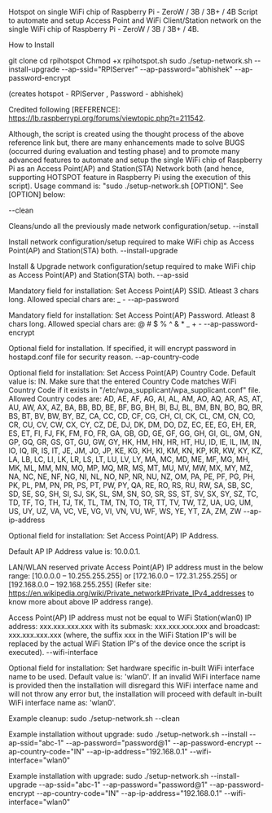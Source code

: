 Hotspot on single WiFi chip of Raspberry Pi - ZeroW / 3B / 3B+ / 4B
Script to automate and setup Access Point and WiFi Client/Station network on the single WiFi chip of Raspberry Pi - ZeroW / 3B / 3B+ / 4B.

How to Install

git clone 
cd rpihotspot
Chmod +x rpihotspot.sh
sudo ./setup-network.sh --install-upgrade --ap-ssid="RPIServer" --ap-password="abhishek" --ap-password-encrypt

(creates hotspot - RPIServer , Password - abhishek)


Credited following [REFERENCE]: https://lb.raspberrypi.org/forums/viewtopic.php?t=211542.

Although, the script is created using the thought process of the above reference link but, there are many enhancements made to solve BUGS (occurred during evaluation and testing phase) and to promote many advanced features to automate and setup the single WiFi chip of Raspberry Pi as an Access Point(AP) and Station(STA) Network both (and hence, supporting HOTSPOT feature in Raspberry Pi using the execution of this script).
Usage command is: "sudo ./setup-network.sh [OPTION]". See [OPTION] below:

--clean

Cleans/undo all the previously made network configuration/setup.
--install

Install network configuration/setup required to make WiFi chip as 
Access Point(AP) and Station(STA) both.
--install-upgrade

Install & Upgrade network configuration/setup required to make WiFi chip as 
Access Point(AP) and Station(STA) both.
--ap-ssid

Mandatory field for installation: Set Access Point(AP) SSID. Atleast 3 chars long. 
Allowed special chars are: _ - 
--ap-password

Mandatory field for installation: Set Access Point(AP) Password. Atleast 8 chars long. 
Allowed special chars are: @ # $ % ^ & * _ + -
--ap-password-encrypt

Optional field for installation. If specified, it will encrypt password in hostapd.conf file for security reason.
--ap-country-code

Optional field for installation: Set Access Point(AP) Country Code. Default value is: IN. 
Make sure that the entered Country Code matches WiFi Country Code if it exists in 
"/etc/wpa_supplicant/wpa_supplicant.conf" file.
Allowed Country codes are: 
AD, AE, AF, AG, AI, AL, AM, AO, AQ, AR, AS, AT, AU, AW, AX, AZ, BA, BB, BD, BE, BF, BG, BH, BI, BJ, BL, BM, BN, BO, BQ,
BR, BS, BT, BV, BW, BY, BZ, CA, CC, CD, CF, CG, CH, CI, CK, CL, CM, CN, CO, CR, CU, CV, CW, CX, CY, CZ, DE, DJ, DK, DM,
DO, DZ, EC, EE, EG, EH, ER, ES, ET, FI, FJ, FK, FM, FO, FR, GA, GB, GD, GE, GF, GG, GH, GI, GL, GM, GN, GP, GQ, GR, GS,
GT, GU, GW, GY, HK, HM, HN, HR, HT, HU, ID, IE, IL, IM, IN, IO, IQ, IR, IS, IT, JE, JM, JO, JP, KE, KG, KH, KI, KM, KN,
KP, KR, KW, KY, KZ, LA, LB, LC, LI, LK, LR, LS, LT, LU, LV, LY, MA, MC, MD, ME, MF, MG, MH, MK, ML, MM, MN, MO, MP, MQ,
MR, MS, MT, MU, MV, MW, MX, MY, MZ, NA, NC, NE, NF, NG, NI, NL, NO, NP, NR, NU, NZ, OM, PA, PE, PF, PG, PH, PK, PL, PM,
PN, PR, PS, PT, PW, PY, QA, RE, RO, RS, RU, RW, SA, SB, SC, SD, SE, SG, SH, SI, SJ, SK, SL, SM, SN, SO, SR, SS, ST, SV,
SX, SY, SZ, TC, TD, TF, TG, TH, TJ, TK, TL, TM, TN, TO, TR, TT, TV, TW, TZ, UA, UG, UM, US, UY, UZ, VA, VC, VE, VG, VI,
VN, VU, WF, WS, YE, YT, ZA, ZM, ZW
--ap-ip-address

Optional field for installation: Set Access Point(AP) IP Address. 

Default AP IP Address value is: 10.0.0.1. 

LAN/WLAN reserved private Access Point(AP) IP address must in the below range:
[10.0.0.0 – 10.255.255.255] or [172.16.0.0 – 172.31.255.255] or [192.168.0.0 – 192.168.255.255]
(Refer site: https://en.wikipedia.org/wiki/Private_network#Private_IPv4_addresses to know more 
about above IP address range).

Access Point(AP) IP address must not be equal to WiFi Station(wlan0) IP address: xxx.xxx.xxx.xxx 
with its submask: xxx.xxx.xxx.xxx and broadcast: xxx.xxx.xxx.xxx (where, the suffix xxx in the
WiFi Station IP's will be replaced by the actual WiFi Station IP's of the device once the script
is executed).
--wifi-interface

Optional field for installation: Set hardware specific in-built WiFi interface name to be used. 
Default value is: 'wlan0'.
If an invalid WiFi interface name is provided then the installation will disregard this 
WiFi interface name and will not throw any error but, the installation will proceed with 
default in-built WiFi interface name as: 'wlan0'.

Example cleanup:
sudo ./setup-network.sh --clean

Example installation without upgrade:
sudo ./setup-network.sh --install --ap-ssid="abc-1" --ap-password="password@1" --ap-password-encrypt 
--ap-country-code="IN" --ap-ip-address="192.168.0.1" --wifi-interface="wlan0"

Example installation with upgrade:
sudo ./setup-network.sh --install-upgrade --ap-ssid="abc-1" --ap-password="password@1" --ap-password-encrypt 
--ap-country-code="IN" --ap-ip-address="192.168.0.1" --wifi-interface="wlan0"
